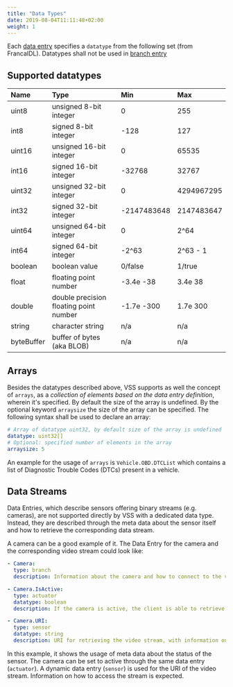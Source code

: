 ```yaml
---
title: "Data Types"
date: 2019-08-04T11:11:48+02:00
weight: 1
---
```


Each [data entry](/vehicle_signal_specification/rule_set/data_entry) specifies a ```datatype``` from the following set (from FrancaIDL). Datatypes shall not be used in [branch entry](/vehicle_signal_specification/rule_set/branches)

## Supported datatypes

Name       | Type                       | Min  | Max
:----------|:---------------------------|:-----|:---
uint8      | unsigned 8-bit integer     | 0    | 255
int8       | signed 8-bit integer       | -128 | 127
uint16     | unsigned 16-bit integer    |  0   | 65535
int16      | signed 16-bit integer      | -32768 | 32767
uint32     | unsigned 32-bit integer    | 0 | 4294967295
int32      | signed 32-bit integer      | -2147483648 | 2147483647
uint64     | unsigned 64-bit integer    | 0    | 2^64
int64      | signed 64-bit integer      | -2^63 | 2^63 - 1
boolean    | boolean value              | 0/false | 1/true
float      | floating point number      | -3.4e -38 | 3.4e 38
double     | double precision floating point number | -1.7e -300 | 1.7e 300
string     | character string           | n/a  | n/a
byteBuffer | buffer of bytes (aka BLOB) | n/a | n/a


## Arrays

Besides the datatypes described above, VSS supports as well the concept of
`arrays`, as a *collection of elements based on the data entry
definition*, wherein it's specified. By default the size of the array is undefined.
By the optional keyword `arraysize` the size of the array can be specified.
The following syntax shall be used to declare an array:

```YAML
# Array of datatype uint32, by default size of the array is undefined
datatype: uint32[]
# Optional: specified number of elements in the array
arraysize: 5
```

An example for the usage of `arrays` is `Vehicle.OBD.DTCList` which contains a list
of Diagnostic Trouble Codes (DTCs) present in a vehicle.

## Data Streams

Data Entries, which describe sensors offering binary streams
(e.g. cameras), are not supported directly by VSS with a
dedicated data type. Instead, they are described through the
meta data about the sensor itself and how to retrieve the
corresponding data stream.

A camera can be a good example of it. The Data Entry for the camera
and the corresponding video stream could look like:

```YAML
- Camera:
  type: branch
  description: Information about the camera and how to connect to the video stream

- Camera.IsActive:
  type: actuator
  datatype: boolean
  description: If the camera is active, the client is able to retrieve the video stream

- Camera.URI:
  type: sensor
  datatype: string
  description: URI for retrieving the video stream, with information on how to access the stream (e.g. protocol,  data format, encoding, etc.)

```

In this example, it shows the usage of meta data about
the status of the sensor. The camera can be set to active through
the same data entry (`actuator`). A dynamic data entry (`sensor`)
is used for the URI of the video stream. Information on how to access
the stream is expected.
